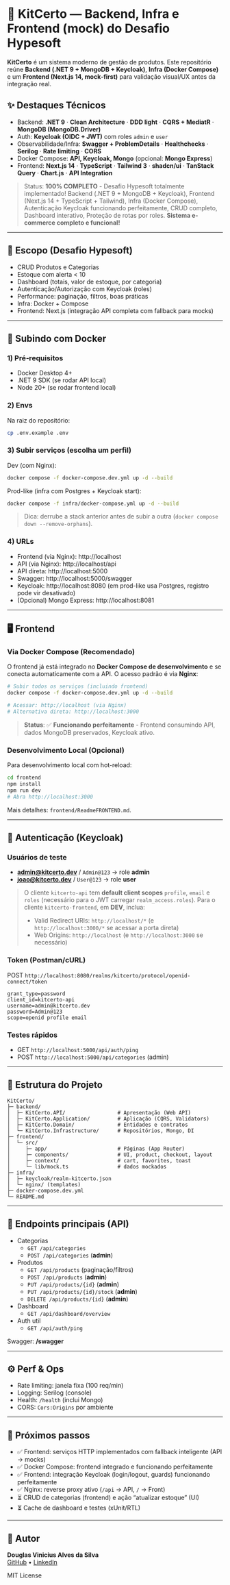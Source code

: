 # 💎 KitCerto — Backend, Infra e Frontend (mock) do Desafio Hypesoft

**KitCerto** é um sistema moderno de gestão de produtos. Este repositório reúne **Backend (.NET 9 + MongoDB + Keycloak)**, **Infra (Docker Compose)** e um **Frontend (Next.js 14, mock‑first)** para validação visual/UX antes da integração real.

## ✨ Destaques Técnicos
- Backend: **.NET 9** · **Clean Architecture** · **DDD light** · **CQRS + MediatR** · **MongoDB (MongoDB.Driver)**
- Auth: **Keycloak (OIDC + JWT)** com roles `admin` e `user`
- Observabilidade/Infra: **Swagger + ProblemDetails** · **Healthchecks** · **Serilog** · **Rate limiting** · **CORS**
- Docker Compose: **API, Keycloak, Mongo** (opcional: **Mongo Express**)
- Frontend: **Next.js 14** · **TypeScript** · **Tailwind 3** · **shadcn/ui** · **TanStack Query** · **Chart.js** · **API Integration**

> Status: **100% COMPLETO** - Desafio Hypesoft totalmente implementado! Backend (.NET 9 + MongoDB + Keycloak), Frontend (Next.js 14 + TypeScript + Tailwind), Infra (Docker Compose), Autenticação Keycloak funcionando perfeitamente, CRUD completo, Dashboard interativo, Proteção de rotas por roles. **Sistema e-commerce completo e funcional!**

---

## 🧩 Escopo (Desafio Hypesoft)
- CRUD Produtos e Categorias
- Estoque com alerta < 10
- Dashboard (totais, valor de estoque, por categoria)
- Autenticação/Autorização com Keycloak (roles)
- Performance: paginação, filtros, boas práticas
- Infra: Docker + Compose
- Frontend: Next.js (integração API completa com fallback para mocks)

---

## 🚀 Subindo com Docker

### 1) Pré‑requisitos
- Docker Desktop 4+
- .NET 9 SDK (se rodar API local)
- Node 20+ (se rodar frontend local)

### 2) Envs
Na raiz do repositório:
```bash
cp .env.example .env
```

### 3) Subir serviços (escolha um perfil)

Dev (com Nginx):
```bash
docker compose -f docker-compose.dev.yml up -d --build
```

Prod-like (infra com Postgres + Keycloak start):
```bash
docker compose -f infra/docker-compose.yml up -d --build
```

> Dica: derrube a stack anterior antes de subir a outra (`docker compose down --remove-orphans`).

### 4) URLs
- Frontend (via Nginx): http://localhost  
- API (via Nginx): http://localhost/api  
- API direta: http://localhost:5000  
- Swagger: http://localhost:5000/swagger  
- Keycloak: http://localhost:8080 (em prod-like usa Postgres, registro pode vir desativado)  
- (Opcional) Mongo Express: http://localhost:8081

---

## 🖥️ Frontend

### Via Docker Compose (Recomendado)
O frontend já está integrado no **Docker Compose de desenvolvimento** e se conecta automaticamente com a API. O acesso padrão é via **Nginx**:

```bash
# Subir todos os serviços (incluindo frontend)
docker compose -f docker-compose.dev.yml up -d --build

# Acessar: http://localhost (via Nginx)
# Alternativa direta: http://localhost:3000
```

> **Status**: ✅ **Funcionando perfeitamente** - Frontend consumindo API, dados MongoDB preservados, Keycloak ativo.

### Desenvolvimento Local (Opcional)
Para desenvolvimento local com hot-reload:

```bash
cd frontend
npm install
npm run dev
# Abra http://localhost:3000
```

Mais detalhes: `frontend/ReadmeFRONTEND.md`.

---

## 🔐 Autenticação (Keycloak)

### Usuários de teste
- **admin@kitcerto.dev** / `Admin@123` → role **admin**
- **joao@kitcerto.dev** / `User@123` → role **user**

> O cliente `kitcerto-api` tem **default client scopes** `profile`, `email` e `roles` (necessário para o JWT carregar `realm_access.roles`). Para o cliente `kitcerto-frontend`, em **DEV**, inclua:
> - Valid Redirect URIs: `http://localhost/*` (e `http://localhost:3000/*` se acessar a porta direta)
> - Web Origins: `http://localhost` (e `http://localhost:3000` se necessário)

### Token (Postman/cURL)
POST `http://localhost:8080/realms/kitcerto/protocol/openid-connect/token`
```
grant_type=password
client_id=kitcerto-api
username=admin@kitcerto.dev
password=Admin@123
scope=openid profile email
```

### Testes rápidos
- GET `http://localhost:5000/api/auth/ping`
- POST `http://localhost:5000/api/categories` (admin)

---

## 🧭 Estrutura do Projeto

```
KitCerto/
├─ backend/
│  ├─ KitCerto.API/                 # Apresentação (Web API)
│  ├─ KitCerto.Application/         # Aplicação (CQRS, Validators)
│  ├─ KitCerto.Domain/              # Entidades e contratos
│  └─ KitCerto.Infrastructure/      # Repositórios, Mongo, DI
├─ frontend/
│  └─ src/
│     ├─ app/                       # Páginas (App Router)
│     ├─ components/                # UI, product, checkout, layout
│     ├─ context/                   # cart, favorites, toast
│     └─ lib/mock.ts                # dados mockados
├─ infra/
│  ├─ keycloak/realm-kitcerto.json
│  └─ nginx/ (templates)
├─ docker-compose.dev.yml
└─ README.md
```

---

## 🧪 Endpoints principais (API)

- Categorias
  - `GET /api/categories`
  - `POST /api/categories` (**admin**)
- Produtos
  - `GET /api/products` (paginação/filtros)
  - `POST /api/products` (**admin**)
  - `PUT /api/products/{id}` (**admin**)
  - `PUT /api/products/{id}/stock` (**admin**)
  - `DELETE /api/products/{id}` (**admin**)
- Dashboard
  - `GET /api/dashboard/overview`
- Auth util
  - `GET /api/auth/ping`

Swagger: **/swagger**

---

## ⚙️ Perf & Ops
- Rate limiting: janela fixa (100 req/min)
- Logging: Serilog (console)
- Health: `/health` (inclui Mongo)
- CORS: `Cors:Origins` por ambiente

---

## 🧱 Próximos passos
- ✅ Frontend: serviços HTTP implementados com fallback inteligente (API → mocks)
- ✅ Docker Compose: frontend integrado e funcionando perfeitamente
- ✅ Frontend: integração Keycloak (login/logout, guards) funcionando perfeitamente
- ✅ Nginx: reverse proxy ativo (`/api` → API, `/` → Front)
- ⏳ CRUD de categorias (frontend) e ação “atualizar estoque” (UI)
- ⏳ Cache de dashboard e testes (xUnit/RTL)

---

## 👤 Autor
**Douglas Vinicius Alves da Silva**  
[GitHub](https://github.com/ViniciusVivet) • [LinkedIn](https://linkedin.com/in/Vivetsp)

MIT License
